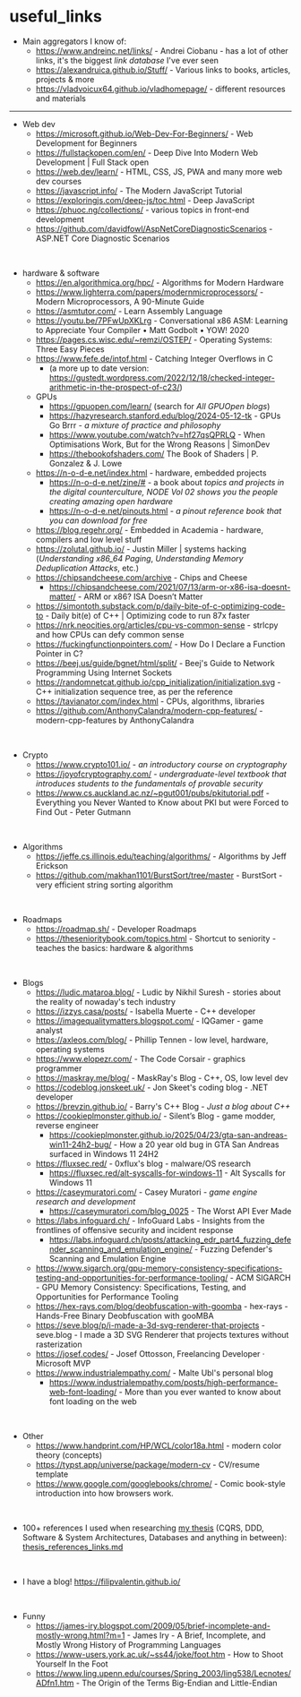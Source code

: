 # useful_links

- Main aggregators I know of:
  - https://www.andreinc.net/links/ - Andrei Ciobanu - has a lot of other links, it's the biggest *link database* I've ever seen
  - https://alexandruica.github.io/Stuff/ - Various links to books, articles, projects & more
  - https://vladvoicux64.github.io/vladhomepage/ - different resources and materials

---

- Web dev
  - https://microsoft.github.io/Web-Dev-For-Beginners/ - Web Development for Beginners
  - https://fullstackopen.com/en/ - Deep Dive Into Modern Web Development | Full Stack open
  - https://web.dev/learn/ - HTML, CSS, JS, PWA and many more web dev courses
  - https://javascript.info/ - The Modern JavaScript Tutorial
  - https://exploringjs.com/deep-js/toc.html - Deep JavaScript
  - https://phuoc.ng/collections/ - various topics in front-end development
  - https://github.com/davidfowl/AspNetCoreDiagnosticScenarios - ASP.NET Core Diagnostic Scenarios 

<br>

- hardware & software
  - https://en.algorithmica.org/hpc/ - Algorithms for Modern Hardware
  - https://www.lighterra.com/papers/modernmicroprocessors/ - Modern Microprocessors, A 90-Minute Guide
  - https://asmtutor.com/ - Learn Assembly Language
  - https://youtu.be/7PFwUpXKLrg - Conversational x86 ASM: Learning to Appreciate Your Compiler • Matt Godbolt • YOW! 2020
  - https://pages.cs.wisc.edu/~remzi/OSTEP/ - Operating Systems: Three Easy Pieces
  - https://www.fefe.de/intof.html - Catching Integer Overflows in C
    - (a more up to date version: https://gustedt.wordpress.com/2022/12/18/checked-integer-arithmetic-in-the-prospect-of-c23/)
  - GPUs
    - https://gpuopen.com/learn/ (search for *All GPUOpen blogs*)
    - https://hazyresearch.stanford.edu/blog/2024-05-12-tk - GPUs Go Brrr - *a mixture of practice and philosophy*
    - https://www.youtube.com/watch?v=hf27qsQPRLQ - When Optimisations Work, But for the Wrong Reasons | SimonDev
    - https://thebookofshaders.com/ The Book of Shaders | P. Gonzalez & J. Lowe
  - https://n-o-d-e.net/index.html - hardware, embedded projects
    - https://n-o-d-e.net/zine/# - a book about *topics and projects in the digital counterculture, NODE Vol 02 shows you the people creating amazing open hardware*
    - https://n-o-d-e.net/pinouts.html - *a pinout reference book that you can download for free*
  - https://blog.regehr.org/ - Embedded in Academia - hardware, compilers and low level stuff
  - https://zolutal.github.io/ - Justin Miller | systems hacking (_Understanding x86_64 Paging_, _Understanding Memory Deduplication Attacks_, etc.)
  - https://chipsandcheese.com/archive - Chips and Cheese
    - https://chipsandcheese.com/2021/07/13/arm-or-x86-isa-doesnt-matter/ - ARM or x86? ISA Doesn’t Matter
  - https://simontoth.substack.com/p/daily-bite-of-c-optimizing-code-to - Daily bit(e) of C++ | Optimizing code to run 87x faster
  - https://nrk.neocities.org/articles/cpu-vs-common-sense - strlcpy and how CPUs can defy common sense
  - https://fuckingfunctionpointers.com/ - How Do I Declare a Function Pointer in C?
  - https://beej.us/guide/bgnet/html/split/ - Beej's Guide to Network Programming Using Internet Sockets
  - https://randomnetcat.github.io/cpp_initialization/initialization.svg - C++ initialization sequence tree, as per the reference
  - https://tavianator.com/index.html - CPUs, algorithms, libraries
  - https://github.com/AnthonyCalandra/modern-cpp-features/ - modern-cpp-features by AnthonyCalandra

<br>

- Crypto
  - https://www.crypto101.io/ - _an introductory course on cryptography_
  - https://joyofcryptography.com/ - _undergraduate-level textbook that introduces students to the fundamentals of provable security_
  - https://www.cs.auckland.ac.nz/~pgut001/pubs/pkitutorial.pdf - Everything you Never Wanted to Know about PKI but were Forced to Find Out - Peter Gutmann

<br>

- Algorithms
  - https://jeffe.cs.illinois.edu/teaching/algorithms/ - Algorithms by Jeff Erickson
  - https://github.com/makhan1101/BurstSort/tree/master - BurstSort - very efficient string sorting algorithm

<br>

- Roadmaps
  - https://roadmap.sh/ - Developer Roadmaps
  - https://thesenioritybook.com/topics.html - Shortcut to seniority - teaches the basics: hardware & algorithms

<br>

- Blogs
  - https://ludic.mataroa.blog/ - Ludic by Nikhil Suresh - stories about the reality of nowaday's tech industry
  - https://izzys.casa/posts/ - Isabella Muerte - C++ developer
  - https://imagequalitymatters.blogspot.com/ - IQGamer - game analyst
  - https://axleos.com/blog/ - Phillip Tennen - low level, hardware, operating systems
  - https://www.elopezr.com/ - The Code Corsair - graphics programmer
  - https://maskray.me/blog/ - MaskRay's Blog - C++, OS, low level dev
  - https://codeblog.jonskeet.uk/ - Jon Skeet's coding blog - .NET developer
  - https://brevzin.github.io/ - Barry's C++ Blog - _Just a blog about C++_
  - https://cookieplmonster.github.io/ - Silent’s Blog - game modder, reverse engineer
    - https://cookieplmonster.github.io/2025/04/23/gta-san-andreas-win11-24h2-bug/ - How a 20 year old bug in GTA San Andreas surfaced in Windows 11 24H2
  - https://fluxsec.red/ - 0xflux's blog - malware/OS research
    - https://fluxsec.red/alt-syscalls-for-windows-11 - Alt Syscalls for Windows 11
  - https://caseymuratori.com/ - Casey Muratori - _game engine research and development_
    - https://caseymuratori.com/blog_0025 - The Worst API Ever Made
  - https://labs.infoguard.ch/ - InfoGuard Labs - Insights from the frontlines of offensive security and incident response
    - https://labs.infoguard.ch/posts/attacking_edr_part4_fuzzing_defender_scanning_and_emulation_engine/ - Fuzzing Defender's Scanning and Emulation Engine
  - https://www.sigarch.org/gpu-memory-consistency-specifications-testing-and-opportunities-for-performance-tooling/ - ACM SIGARCH - GPU Memory Consistency: Specifications, Testing, and Opportunities for Performance Tooling
  - https://hex-rays.com/blog/deobfuscation-with-goomba - hex-rays - Hands-Free Binary Deobfuscation with gooMBA
  - https://seve.blog/p/i-made-a-3d-svg-renderer-that-projects - seve.blog - I made a 3D SVG Renderer that projects textures without rasterization
  - https://josef.codes/ - Josef Ottosson, Freelancing Developer · Microsoft MVP
  - https://www.industrialempathy.com/ - Malte Ubl's personal blog
    - https://www.industrialempathy.com/posts/high-performance-web-font-loading/ - More than you ever wanted to know about font loading on the web

<br>

- Other
  - https://www.handprint.com/HP/WCL/color18a.html - modern color theory (concepts)
  - https://typst.app/universe/package/modern-cv - CV/resume template
  - https://www.google.com/googlebooks/chrome/ - Comic book-style introduction into how browsers work.

<br>

- 100+ references I used when researching [my thesis](https://github.com/filipvalentin/cqrs-thesis-impl/releases/tag/thesis) (CQRS, DDD, Software & System Architectures, Databases and anything in between): [thesis_references_links.md](thesis_references_links.md)

<br>

- I have a blog! https://filipvalentin.github.io/

<br>

- Funny
  - https://james-iry.blogspot.com/2009/05/brief-incomplete-and-mostly-wrong.html?m=1 - James Iry - A Brief, Incomplete, and Mostly Wrong History of Programming Languages
  - https://www-users.york.ac.uk/~ss44/joke/foot.htm - How to Shoot Yourself In the Foot
  - https://www.ling.upenn.edu/courses/Spring_2003/ling538/Lecnotes/ADfn1.htm - The Origin of the Terms Big-Endian and Little-Endian
